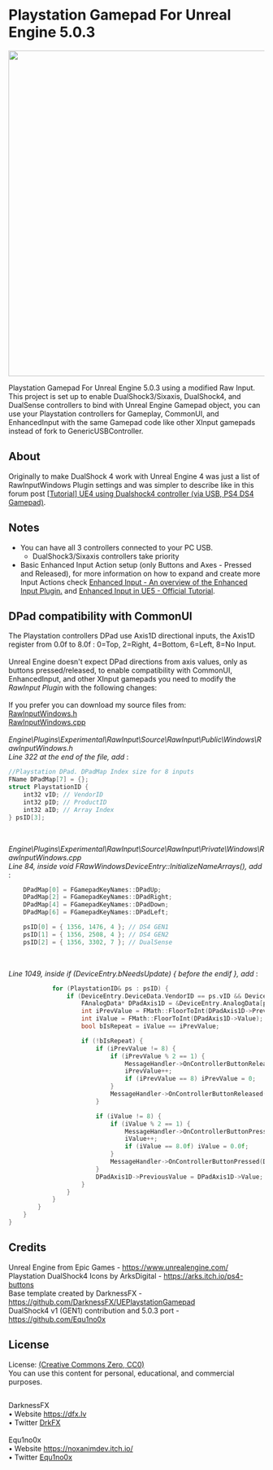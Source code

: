 # Playstation Gamepad For Unreal Engine 5.0.3

<img src="https://cdn.discordapp.com/attachments/1185312433024282764/1212595159053639811/UEPlaystationGamepad.png?ex=65f2683e&is=65dff33e&hm=c17c1acf1280e9b9d4100925aaf68d7cf65ba8441d1eb7e222614f8746420cce&" width="640px" /> <br/>

Playstation Gamepad For Unreal Engine 5.0.3 using a modified Raw Input. This project is set up to enable DualShock3/Sixaxis, DualShock4, and DualSense controllers to bind with Unreal Engine Gamepad object, you can use your Playstation controllers for Gameplay, CommonUI, and EnhancedInput with the same Gamepad code like other XInput gamepads instead of fork to GenericUSBController.<br/>

## About

Originally to make DualShock 4 work with Unreal Engine 4 was just a list of RawInputWindows Plugin settings and was simpler to describe like in this forum post <a href="https://forums.unrealengine.com/t/tutorial-ue4-using-dualshock4-controller-via-usb-ps4-ds4-gamepad/133314" target="_blank">[Tutorial] UE4 using Dualshock4 controller (via USB, PS4 DS4 Gamepad)</a>.<br/>

## Notes

- You can have all 3 controllers connected to your PC USB.
	* DualShock3/Sixaxis controllers take priority	
- Basic Enhanced Input Action setup (only Buttons and Axes - Pressed and Released), for more information on how to expand and create more Input Actions check <a href="https://docs.unrealengine.com/5.1/en-US/enhanced-input-in-unreal-engine/" target="_blank">Enhanced Input - An overview of the Enhanced Input Plugin.</a> and <a href="https://dev.epicgames.com/community/learning/tutorials/eD13/unreal-engine-enhanced-input-in-ue5" target="_blank">Enhanced Input in UE5 - Official Tutorial</a>.<br/>

## DPad compatibility with CommonUI

The Playstation controllers DPad use Axis1D directional inputs, the Axis1D register from 0.0f to 8.0f : 0=Top, 2=Right, 4=Bottom, 6=Left, 8=No Input.<br/><br/>
Unreal Engine doesn't expect DPad directions from axis values, only as buttons pressed/released, to enable compatibility with CommonUI, EnhancedInput, and other XInput gamepads you need to modify the *RawInput Plugin* with the following changes:<br/><br/>
If you prefer you can download my source files from:<br/>
<a href="https://github.com/Equ1no0x/UEPlaystationGamepad/blob/5.0.3/.git_files/RawInputWindows.h" target="_blank">RawInputWindows.h</a><br/>
<a href="https://github.com/Equ1no0x/UEPlaystationGamepad/blob/5.0.3/.git_files/RawInputWindows.cpp" target="_blank">RawInputWindows.cpp</a><br/>
<br/>
*Engine\Plugins\Experimental\RawInput\Source\RawInput\Public\Windows\RawInputWindows.h*<br/>
*Line 322 at the end of the file, add* :<br/>
```c++
//Playstation DPad. DPadMap Index size for 8 inputs
FName DPadMap[7] = {};
struct PlaystationID {
	int32 vID; // VendorID
	int32 pID; // ProductID
	int32 aID; // Array Index
} psID[3];
```
<br/>

*Engine\Plugins\Experimental\RawInput\Source\RawInput\Private\Windows\RawInputWindows.cpp*<br/>
*Line 84, inside void FRawWindowsDeviceEntry::InitializeNameArrays(), add* : <br/>
```c++
	DPadMap[0] = FGamepadKeyNames::DPadUp;
	DPadMap[2] = FGamepadKeyNames::DPadRight;
	DPadMap[4] = FGamepadKeyNames::DPadDown;
	DPadMap[6] = FGamepadKeyNames::DPadLeft;

	psID[0] = { 1356, 1476, 4 }; // DS4 GEN1
	psID[1] = { 1356, 2508, 4 }; // DS4 GEN2
	psID[2] = { 1356, 3302, 7 }; // DualSense
```
<br/>

*Line 1049, inside if (DeviceEntry.bNeedsUpdate) { before the endif }, add* : <br/>
```c++
			for (PlaystationID& ps : psID) {
				if (DeviceEntry.DeviceData.VendorID == ps.vID && DeviceEntry.DeviceData.ProductID == ps.pID) {
					FAnalogData* DPadAxis1D = &DeviceEntry.AnalogData[ps.aID];
					int iPrevValue = FMath::FloorToInt(DPadAxis1D->PreviousValue);
					int iValue = FMath::FloorToInt(DPadAxis1D->Value);
					bool bIsRepeat = iValue == iPrevValue;

					if (!bIsRepeat) {
						if (iPrevValue != 8) {
							if (iPrevValue % 2 == 1) {
								MessageHandler->OnControllerButtonReleased(DPadMap[iPrevValue - 1], 0, bIsRepeat);
								iPrevValue++;
								if (iPrevValue == 8) iPrevValue = 0;
							}
							MessageHandler->OnControllerButtonReleased(DPadMap[iPrevValue], 0, bIsRepeat);
						}

						if (iValue != 8) {
							if (iValue % 2 == 1) {
								MessageHandler->OnControllerButtonPressed(DPadMap[iValue - 1], 0, bIsRepeat);
								iValue++;
								if (iValue == 8.0f) iValue = 0.0f;
							}
							MessageHandler->OnControllerButtonPressed(DPadMap[iValue], 0, bIsRepeat);
						}
						DPadAxis1D->PreviousValue = DPadAxis1D->Value;
					}
				}
			}
		}
	}
}
```

## Credits

Unreal Engine from Epic Games - https://www.unrealengine.com/ <br/>
Playstation DualShock4 Icons by ArksDigital - https://arks.itch.io/ps4-buttons <br/>
Base template created by DarknessFX - https://github.com/DarknessFX/UEPlaystationGamepad <br/>
DualShock4 v1 (GEN1) contribution and 5.0.3 port - https://github.com/Equ1no0x

## License

License: <a href="http://creativecommons.org/publicdomain/zero/1.0/" target="_blank">(Creative Commons Zero, CC0)</a>
<br/>
You can use this content for personal, educational, and commercial purposes.

##

DarknessFX
<br/>
• Website <a href="https://dfx.lv" target="_blank">https://dfx.lv</a><br/>
• Twitter <a href="https://twitter.com/DrkFX" target="_blank">DrkFX</a><br/><br/>
Equ1no0x
<br/>
• Website <a href="https://noxanimdev.itch.io/" target="_blank">https://noxanimdev.itch.io/</a><br/>
• Twitter <a href="https://twitter.com/Equ1no0x" target="_blank">Equ1no0x</a><br/>
